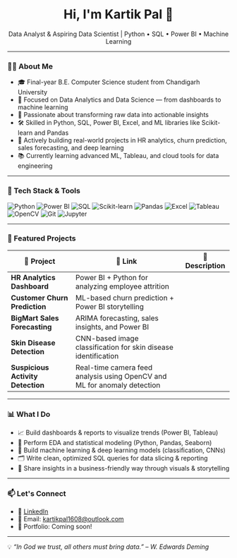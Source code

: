 <h1 align="center">Hi, I'm Kartik Pal 👋</h1>
<p align="center">
  Data Analyst & Aspiring Data Scientist | Python • SQL • Power BI • Machine Learning
</p>

---

### 👨‍💻 About Me

- 🎓 Final-year B.E. Computer Science student from Chandigarh University  
- 💼 Focused on Data Analytics and Data Science — from dashboards to machine learning  
- 🧠 Passionate about transforming raw data into actionable insights  
- 🛠️ Skilled in Python, SQL, Power BI, Excel, and ML libraries like Scikit-learn and Pandas  
- 🚀 Actively building real-world projects in HR analytics, churn prediction, sales forecasting, and deep learning  
- 📚 Currently learning advanced ML, Tableau, and cloud tools for data engineering

---

### 🔧 Tech Stack & Tools

![Python](https://img.shields.io/badge/Python-3776AB?style=flat&logo=python&logoColor=white)
![Power BI](https://img.shields.io/badge/Power_BI-F2C811?style=flat&logo=powerbi&logoColor=black)
![SQL](https://img.shields.io/badge/SQL-025E8C?style=flat&logo=mysql&logoColor=white)
![Scikit-learn](https://img.shields.io/badge/Scikit--learn-F7931E?style=flat&logo=scikit-learn&logoColor=white)
![Pandas](https://img.shields.io/badge/Pandas-150458?style=flat&logo=pandas&logoColor=white)
![Excel](https://img.shields.io/badge/Excel-217346?style=flat&logo=microsoft-excel&logoColor=white)
![Tableau](https://img.shields.io/badge/Tableau-E97627?style=flat&logo=tableau&logoColor=white)
![OpenCV](https://img.shields.io/badge/OpenCV-5C3EE8?style=flat&logo=opencv&logoColor=white)
![Git](https://img.shields.io/badge/Git-F05032?style=flat&logo=git&logoColor=white)
![Jupyter](https://img.shields.io/badge/Jupyter-F37626?style=flat&logo=jupyter&logoColor=white)

---

### 📂 Featured Projects

| 💼 Project | 🔗 Link | 🧠 Description |
|-----------|---------|----------------|
| **HR Analytics Dashboard** |  Power BI + Python for analyzing employee attrition |
| **Customer Churn Prediction** | ML-based churn prediction + Power BI storytelling |
| **BigMart Sales Forecasting** |  ARIMA forecasting, sales insights, and Power BI |
| **Skin Disease Detection** |  CNN-based image classification for skin disease identification |
| **Suspicious Activity Detection**  | Real-time camera feed analysis using OpenCV and ML for anomaly detection |

---

### 📊 What I Do

- 📈 Build dashboards & reports to visualize trends (Power BI, Tableau)
- 🧮 Perform EDA and statistical modeling (Python, Pandas, Seaborn)
- 🤖 Build machine learning & deep learning models (classification, CNNs)
- 🗂 Write clean, optimized SQL queries for data slicing & reporting
- 🧾 Share insights in a business-friendly way through visuals & storytelling

---

### 📫 Let's Connect

- 🔗 [LinkedIn]([https://linkedin.com/in/your-profile](https://www.linkedin.com/in/kartikpal1608/))  
- 📧 Email: kartikpal1608@outlook.com 
- 💼 Portfolio: Coming soon! 

---

💡 *“In God we trust, all others must bring data.” – W. Edwards Deming*
